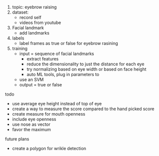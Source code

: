 1. topic: eyebrow raising
2. dataset:
   - record self
   - videos from youtube
3. Facial landmark
   -  add landmarks
4. labels
   - label frames as true or false for eyebrow rasining
5. training
   - input = sequence of facial landmarks 
     - extract features
     - reduce the dimensionality to just the distance for each eye
     - try normalizing based on eye width or based on face height
     - auto ML tools, plug in parameters to
   - use an SVM 
   - output = true or false


todo
- use average eye height instead of top of eye
- create a way to measure the score compared to the hand picked score
- create measure for mouth openness
- include eye openness
- use nose as vector
- favor the maximum


future plans
- create a polygon for wrikle detection 